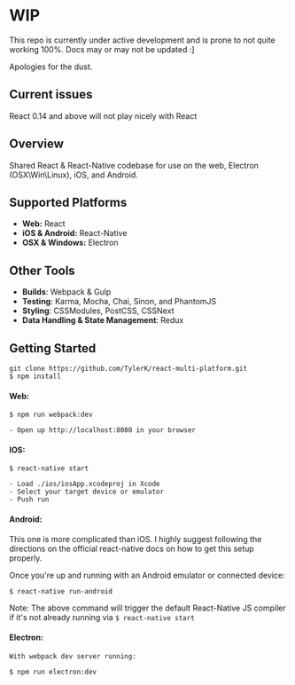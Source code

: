 # WIP
This repo is currently under active development and is prone to not quite working 100%. Docs may or may not be updated :]

Apologies for the dust.

## Current issues
React 0.14 and above will not play nicely with React

## Overview
Shared React &amp; React-Native codebase for use on the web, Electron (OSX\Win\Linux), iOS, and Android.  

## Supported Platforms
* **Web:** React
* **iOS & Android:** React-Native
* **OSX & Windows:** Electron

## Other Tools
* **Builds**: Webpack & Gulp
* **Testing**: Karma, Mocha, Chai, Sinon, and PhantomJS
* **Styling**: CSSModules, PostCSS, CSSNext
* **Data Handling & State Management**: Redux

## Getting Started
```
git clone https://github.com/TylerK/react-multi-platform.git
$ npm install
```

#### Web:
```
$ npm run webpack:dev

- Open up http://localhost:8080 in your browser
```

#### IOS:
```
$ react-native start

- Load ./ios/iosApp.xcodeproj in Xcode
- Select your target device or emulator
- Push run
```

#### Android:
This one is more complicated than iOS. I highly suggest following the directions on the official react-native docs on how to get this setup properly.

Once you're up and running with an Android emulator or connected device:

```
$ react-native run-android
```

Note: The above command will trigger the default React-Native JS compiler if it's not already running via `$ react-native start`

#### Electron:
```
With webpack dev server running:

$ npm run electron:dev 
```
